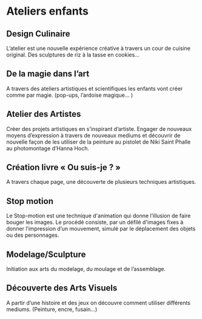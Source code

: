 # Ateliers enfants

## Design Culinaire

L’atelier est une nouvelle expérience créative à travers un cour de cuisine original. Des sculptures de riz à la tasse en cookies... 

## De la magie dans l’art

A travers des ateliers artistiques et scientifiques les enfants vont créer comme par magie. (pop-ups, l’ardoise magique… )

## Atelier des Artistes

Créer des projets artistiques en s’inspirant d’artiste. Engager de nouveaux moyens d’expression à travers de nouveaux mediums et découvrir de nouvelle façon de les utiliser de la peinture au pistolet de Niki Saint Phalle au photomontage d’Hanna Hoch. 

## Création livre « Ou suis-je ? »

A travers chaque page, une découverte de plusieurs techniques artistiques. 
 
## Stop motion

Le Stop-motion est une technique d'animation qui donne l’illusion de faire bouger les images. Le procédé consiste, par un défilé d'images fixes à donner l’impression d’un mouvement, simulé par le déplacement des objets ou des personnages. 
                                                                                    
## Modelage/Sculpture

Initiation aux arts du modelage, du moulage et de l’assemblage.
 
## Découverte des Arts Visuels

A partir d’une histoire et des jeux on découvre comment utiliser différents mediums. (Peinture, encre, fusain…)
